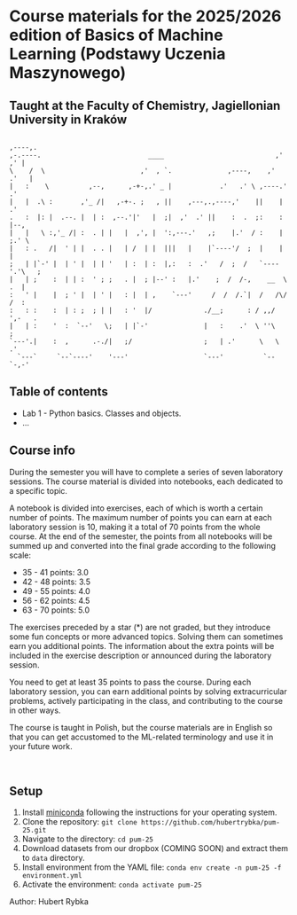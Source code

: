 # Course materials for the 2025/2026 edition of Basics of Machine Learning (Podstawy Uczenia Maszynowego) 
## Taught at the Faculty of Chemistry, Jagiellonian University in Kraków

```
                                                                     ,----,.
,-.----.                           ____                            ,'   ,' |
\    /  \                        ,'  , `.              ,----,    ,'   .'   |
|   :    \          ,--,      ,-+-,.' _ |            .'   .' \ ,----.'    .'
|   |  .\ :       ,'_ /|   ,-+-. ;   , ||    ,---,.,----,'    ||    |   .'  
.   :  |: |  .--. |  | :  ,--.'|'   |  ;|  ,'  .' ||    :  .  ;:    :  |--, 
|   |   \ :,'_ /| :  . | |   |  ,', |  ':,---.'   ,;    |.'  / :    |  ;.' \
|   : .   /|  ' | |  . . |   | /  | |  |||   |    |`----'/  ;  |    |      |
;   | |`-' |  | ' |  | | '   | :  | :  |,:   :  .'   /  ;  /   `----'.'\   ;
|   | ;    :  | | :  ' ; ;   . |  ; |--' :   |.'    ;  /  /-,    __  \  .  |
:   ' |    |  ; ' |  | ' |   : |  | ,    `---'     /  /  /.`|  /   /\/  /  :
:   : :    :  | : ;  ; | |   : '  |/             ./__;      : / ,,/  ',-   .
|   | :    '  :  `--'   \;   | |`-'              |   :    .'  \ ''\       ; 
`---'.|    :  ,      .-./|   ;/                  ;   | .'      \   \    .'  
  `---`     `--`----'    '---'                   `---'          `--`-,-'    
```

## Table of contents
* Lab 1 - Python basics. Classes and objects.
* ...

## Course info
During the semester you will have to complete a series of seven laboratory sessions. 
The course material is divided into notebooks, each dedicated to a specific topic.

A notebook is divided into exercises, each of which is worth a certain number of points. The maximum number of points you
can earn at each laboratory session is 10, making it a total of 70 points from the whole course.
At the end of the semester, the points from all notebooks will be summed up and converted into the final grade according 
to the following scale:

* 35 - 41 points: 3.0
* 42 - 48 points: 3.5
* 49 - 55 points: 4.0
* 56 - 62 points: 4.5
* 63 - 70 points: 5.0

The exercises preceded by a star (*) are not graded, but they introduce some fun concepts or more advanced topics. 
Solving them can sometimes earn you additional points. The information about the extra points will be included 
in the exercise description or announced during the laboratory session.

You need to get at least 35 points to pass the course. During each laboratory session, you can earn additional points
by solving extracurricular problems, actively participating in the class, and contributing to the course in other ways.

The course is taught in Polish, but the course materials are in English so that you can get accustomed to the ML-related
terminology and use it in your future work.

<br>

## Setup

1. Install [miniconda](https://docs.conda.io/en/latest/miniconda.html) following the instructions for your operating
   system.
2. Clone the repository: `git clone https://github.com/hubertrybka/pum-25.git`
3. Navigate to the directory: `cd pum-25`
4. Download datasets from our dropbox (COMING SOON) and extract them to `data` directory.
5. Install environment from the YAML file: `conda env create -n pum-25 -f environment.yml`
6. Activate the environment: `conda activate pum-25`

Author: Hubert Rybka
